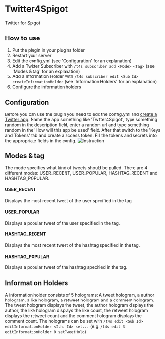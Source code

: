 # Twitter4Spigot
Twitter for Spigot

## How to use
1. Put the plugin in your plugins folder
2. Restart your server
3. Edit the config.yml (see 'Configuration' for an explanation)
4. Add a Twitter Subscriber with `/t4s subscriber add <Mode> <Tag>` (see 'Modes & tag' for an explanation)
5. Add a Information Holder with `/t4s subscriber edit <Sub Id> createInformationHolder` (see 'Information Holders' for an explanation)
6. Configure the information holders

## Configuration
Before you can use the plugin you need to edit the config.yml and [create a Twitter app](https://developer.twitter.com/en/apps/create).
Name the app something like 'Twitter4Spigot', type something random in the description field, enter a random url and type something random in the 'How will this app be used' field. After that switch to the 'Keys and Tokens' tab and create a access token. Fill the tokens and secrets into the appropriate fields in the config.
![Instruction](https://i.imgur.com/9vw80Fo.gif)

## Modes & tag
The mode specifies what kind of tweets should be pulled. There are 4 different modes: USER_RECENT, USER_POPULAR, HASHTAG_RECENT and HASHTAG_POPULAR.

#### USER_RECENT
Displays the most recent tweet of the user specified in the tag.

#### USER_POPULAR
Displays a popular tweet of the user specified in the tag.

#### HASHTAG_RECENT
Displays the most recent tweet of the hashtag specified in the tag.

#### HASHTAG_POPULAR
Displays a popular tweet of the hashtag specified in the tag.

## Information Holders
A information holder consists of 5 holograms: A tweet hologram, a author hologram, a like hologram, a retweet hologram and a comment hologram.
The tweet hologram displays the tweet, the author hologram displays the author, the like hologram displays the like count, the retweet hologram displays the retweet count and the comment hologram displays the comment count.
The holograms can be set with `/t4s edit <Sub Id> editInformationHolder <I.h. Id> set...` (e.g. `/t4s edit 3 editInformationHolder 0 setTweetHolo`)